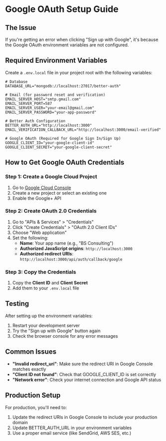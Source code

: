 # Google OAuth Setup Guide

## The Issue

If you're getting an error when clicking "Sign up with Google", it's because the Google OAuth environment variables are not configured.

## Required Environment Variables

Create a `.env.local` file in your project root with the following variables:

```env
# Database
DATABASE_URL="mongodb://localhost:27017/better-auth"

# Email (for password reset and verification)
EMAIL_SERVER_HOST="smtp.gmail.com"
EMAIL_SERVER_PORT=587
EMAIL_SERVER_USER="your-email@gmail.com"
EMAIL_SERVER_PASSWORD="your-app-password"

# Better Auth Configuration
BETTER_AUTH_URL="http://localhost:3000"
EMAIL_VERIFICATION_CALLBACK_URL="http://localhost:3000/email-verified"

# Google OAuth (Required for Google Sign In/Sign Up)
GOOGLE_CLIENT_ID="your-google-client-id"
GOOGLE_CLIENT_SECRET="your-google-client-secret"
```

## How to Get Google OAuth Credentials

### Step 1: Create a Google Cloud Project

1. Go to [Google Cloud Console](https://console.cloud.google.com/)
2. Create a new project or select an existing one
3. Enable the Google+ API

### Step 2: Create OAuth 2.0 Credentials

1. Go to "APIs & Services" > "Credentials"
2. Click "Create Credentials" > "OAuth 2.0 Client IDs"
3. Choose "Web application"
4. Set the following:
   - **Name**: Your app name (e.g., "BS Consulting")
   - **Authorized JavaScript origins**: `http://localhost:3000`
   - **Authorized redirect URIs**: `http://localhost:3000/api/auth/callback/google`

### Step 3: Copy the Credentials

1. Copy the **Client ID** and **Client Secret**
2. Add them to your `.env.local` file

## Testing

After setting up the environment variables:

1. Restart your development server
2. Try the "Sign up with Google" button again
3. Check the browser console for any error messages

## Common Issues

- **"Invalid redirect_uri"**: Make sure the redirect URI in Google Console matches exactly
- **"Client ID not found"**: Check that GOOGLE_CLIENT_ID is set correctly
- **"Network error"**: Check your internet connection and Google API status

## Production Setup

For production, you'll need to:

1. Update the redirect URIs in Google Console to include your production domain
2. Update BETTER_AUTH_URL in your environment variables
3. Use a proper email service (like SendGrid, AWS SES, etc.)
